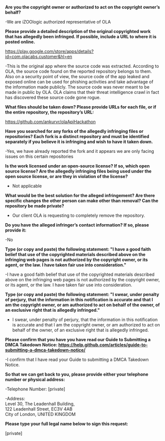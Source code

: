 **Are you the copyright owner or authorized to act on the copyright owner’s behalf?**

-We are iZOOlogic authorized representative of OLA 

**Please provide a detailed description of the original copyrighted work that has allegedly been infringed. If possible, include a URL to where it is posted online.**

https://play.google.com/store/apps/details?id=com.olacabs.customer&hl=en

-This is the original app where the source code was extracted. According to OLA, the source code found on the reported repository belongs to them. Also on a security point of view, the source code of the app leaked and exposed online can be used for phishing activities and take advantage of the information made publicly. The source code was never meant to be made in public by OLA. OLA claims that their threat intelligence crawl in fact has discovered these source code gone rogue.

**What files should be taken down? Please provide URLs for each file, or if the entire repository, the repository’s URL:**

https://github.com/ankurvr/olaApiHackathon

**Have you searched for any forks of the allegedly infringing files or repositories? Each fork is a distinct repository and must be identified separately if you believe it is infringing and wish to have it taken down.**

-Yes, we have already reported the fork and it appears we are only facing issues on this certain repositories

**Is the work licensed under an open-source license? If so, which open source license? Are the allegedly infringing files being used under the open source license, or are they in violation of the license?**

- Not applicable

**What would be the best solution for the alleged infringement? Are there specific changes the other person can make other than removal? Can the repository be made private?**

- Our client OLA is requesting to completely remove the repository.

**Do you have the alleged infringer’s contact information? If so, please provide it:**

-No

**Type (or copy and paste) the following statement: "I have a good faith belief that use of the copyrighted materials described above on the infringing web pages is not authorized by the copyright owner, or its agent, or the law. I have taken fair use into consideration."**

-I have a good faith belief that use of the copyrighted materials described above on the infringing web pages is not authorized by the copyright owner, or its agent, or the law. I have taken fair use into consideration.

**Type (or copy and paste) the following statement: "I swear, under penalty of perjury, that the information in this notification is accurate and that I am the copyright owner, or am authorized to act on behalf of the owner, of an exclusive right that is allegedly infringed."**

- I swear, under penalty of perjury, that the information in this notification is accurate and that I am the copyright owner, or am authorized to act on behalf of the owner, of an exclusive right that is allegedly infringed.

**Please confirm that you have you have read our Guide to Submitting a DMCA Takedown Notice: https://help.github.com/articles/guide-to-submitting-a-dmca-takedown-notice/**

-I confirm that I have read your Guide to submitting a DMCA Takedown Notice.

**So that we can get back to you, please provide either your telephone number or physical address:**

-Telephone Number: [private]  

-Address:  
Level 30, The Leadenhall Building,  
122 Leadenhall Street, EC3V 4AB  
City of London, UNITED KINGDOM  

**Please type your full legal name below to sign this request:**

[private]  
 
